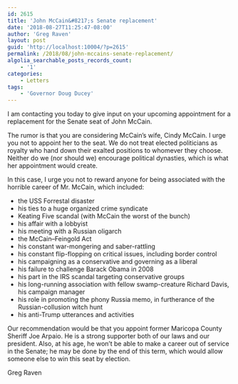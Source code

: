 ```yaml
---
id: 2615
title: 'John McCain&#8217;s Senate replacement'
date: '2018-08-27T11:25:47-08:00'
author: 'Greg Raven'
layout: post
guid: 'http://localhost:10004/?p=2615'
permalink: /2018/08/john-mccains-senate-replacement/
algolia_searchable_posts_records_count:
    - '1'
categories:
    - Letters
tags:
    - 'Governor Doug Ducey'
---
```


I am contacting you today to give input on your upcoming appointment for a replacement for the Senate seat of John McCain.

The rumor is that you are considering McCain’s wife, Cindy McCain. I urge you not to appoint her to the seat. We do not treat elected politicians as royalty who hand down their exalted positions to whomever they choose. Neither do we (nor should we) encourage political dynasties, which is what her appointment would create.

In this case, I urge you not to reward anyone for being associated with the horrible career of Mr. McCain, which included:

- the USS Forrestal disaster
- his ties to a huge organized crime syndicate
- Keating Five scandal (with McCain the worst of the bunch)
- his affair with a lobbyist
- his meeting with a Russian oligarch
- the McCain–Feingold Act
- his constant war-mongering and saber-rattling
- his constant flip-flopping on critical issues, including border control
- his campaigning as a conservative and governing as a liberal
- his failure to challenge Barack Obama in 2008
- his part in the IRS scandal targeting conservative groups
- his long-running association with fellow swamp-creature Richard Davis, his campaign manager
- his role in promoting the phony Russia memo, in furtherance of the Russian-collusion witch hunt
- his anti-Trump utterances and activities

Our recommendation would be that you appoint former Maricopa County Sheriff Joe Arpaio. He is a strong supporter both of our laws and our president. Also, at his age, he won’t be able to make a career out of service in the Senate; he may be done by the end of this term, which would allow someone else to win this seat by election.

Greg Raven